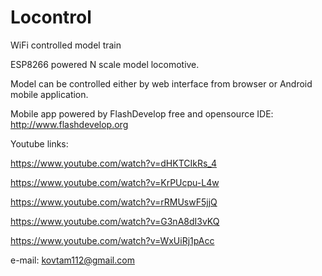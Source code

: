 # Locontrol
WiFi controlled model train

ESP8266 powered N scale model locomotive.

Model can be controlled either by web interface from browser or Android mobile application.

Mobile app powered by FlashDevelop free and opensource IDE: http://www.flashdevelop.org

Youtube links:

https://www.youtube.com/watch?v=dHKTCIkRs_4

https://www.youtube.com/watch?v=KrPUcpu-L4w

https://www.youtube.com/watch?v=rRMUswF5jjQ

https://www.youtube.com/watch?v=G3nA8dI3vKQ

https://www.youtube.com/watch?v=WxUiRj1pAcc

e-mail: kovtam112@gmail.com

